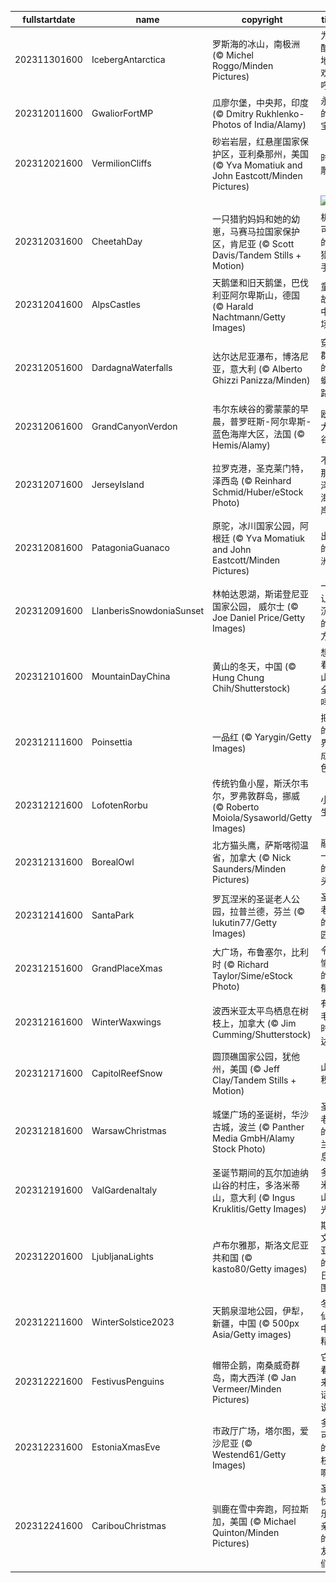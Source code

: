 |fullstartdate|name|copyright|title|image|
|--|--|--|--|--|
202311301600|IcebergAntarctica|罗斯海的冰山，南极洲 (© Michel Roggo/Minden Pictures)|为最酷的地方欢呼！|![](/zh-CN/2023/12/202311301600IcebergAntarctica.jpg)|
202312011600|GwaliorFortMP|瓜廖尔堡，中央邦，印度 (© Dmitry Rukhlenko-Photos of India/Alamy)|永恒的瑰宝|![](/zh-CN/2023/12/202312011600GwaliorFortMP.jpg)|
202312021600|VermilionCliffs|砂岩岩层，红悬崖国家保护区，亚利桑那州，美国 (© Yva Momatiuk and John Eastcott/Minden Pictures)|时光雕琢|![](/zh-CN/2023/12/202312021600VermilionCliffs.jpg)|
||||![](/zh-CN/2023/12/.jpg)|
202312031600|CheetahDay|一只猎豹妈妈和她的幼崽，马赛马拉国家保护区，肯尼亚 (© Scott Davis/Tandem Stills + Motion)|机敏可爱的捕猎高手|![](/zh-CN/2023/12/202312031600CheetahDay.jpg)|
202312041600|AlpsCastles|天鹅堡和旧天鹅堡，巴伐利亚阿尔卑斯山，德国 (© Harald Nachtmann/Getty Images)|童话故事中的场景|![](/zh-CN/2023/12/202312041600AlpsCastles.jpg)|
202312051600|DardagnaWaterfalls|达尔达尼亚瀑布，博洛尼亚，意大利 (© Alberto Ghizzi Panizza/Minden)|穿过群山的蜿蜒小路|![](/zh-CN/2023/12/202312051600DardagnaWaterfalls.jpg)|
202312061600|GrandCanyonVerdon|韦尔东峡谷的雾蒙蒙的早晨，普罗旺斯-阿尔卑斯-蓝色海岸大区，法国 (© Hemis/Alamy)|欧洲大峡谷|![](/zh-CN/2023/12/202312061600GrandCanyonVerdon.jpg)|
202312071600|JerseyIsland|拉罗克港，圣克莱门特，泽西岛 (© Reinhard Schmid/Huber/eStock Photo)|不是那个泽西海岸!|![](/zh-CN/2023/12/202312071600JerseyIsland.jpg)|
202312081600|PatagoniaGuanaco|原驼，冰川国家公园，阿根廷 (© Yva Momatiuk and John Eastcott/Minden Pictures)|出逃的美洲鸵|![](/zh-CN/2023/12/202312081600PatagoniaGuanaco.jpg)|
202312091600|LlanberisSnowdoniaSunset|林帕达恩湖，斯诺登尼亚国家公园， 威尔士 (© Joe Daniel Price/Getty Images)|一个让人沉思的地方|![](/zh-CN/2023/12/202312091600LlanberisSnowdoniaSunset.jpg)|
202312101600|MountainDayChina|黄山的冬天，中国 (© Hung Chung Chih/Shutterstock)|想看看黄山的全貌吗？|![](/zh-CN/2023/12/202312101600MountainDayChina.jpg)|
202312111600|Poinsettia|一品红 (© Yarygin/Getty Images)|把你的世界涂成红色|![](/zh-CN/2023/12/202312111600Poinsettia.jpg)|
202312121600|LofotenRorbu|传统钓鱼小屋，斯沃尔韦尔，罗弗敦群岛，挪威 (© Roberto Moiola/Sysaworld/Getty Images)|小屋生活|![](/zh-CN/2023/12/202312121600LofotenRorbu.jpg)|
202312131600|BorealOwl|北方猫头鹰，萨斯喀彻温省，加拿大 (© Nick Saunders/Minden Pictures)|融为一体的猫头鹰|![](/zh-CN/2023/12/202312131600BorealOwl.jpg)|
202312141600|SantaPark|罗瓦涅米的圣诞老人公园，拉普兰德，芬兰 (© lukutin77/Getty Images)|圣诞老人的乐园|![](/zh-CN/2023/12/202312141600SantaPark.jpg)|
202312151600|GrandPlaceXmas|大广场，布鲁塞尔，比利时 (© Richard Taylor/Sime/eStock Photo)|令人愉悦的忧郁蓝|![](/zh-CN/2023/12/202312151600GrandPlaceXmas.jpg)|
202312161600|WinterWaxwings|波西米亚太平鸟栖息在树枝上，加拿大 (© Jim Cumming/Shutterstock)|有羽毛的时尚达人|![](/zh-CN/2023/12/202312161600WinterWaxwings.jpg)|
202312171600|CapitolReefSnow|圆顶礁国家公园，犹他州，美国 (© Jeff Clay/Tandem Stills + Motion)|山峦积雪|![](/zh-CN/2023/12/202312171600CapitolReefSnow.jpg)|
202312181600|WarsawChristmas|城堡广场的圣诞树，华沙古城，波兰 (© Panther Media GmbH/Alamy Stock Photo)|圣诞老人的波兰休息站|![](/zh-CN/2023/12/202312181600WarsawChristmas.jpg)|
202312191600|ValGardenaItaly|圣诞节期间的瓦尔加迪纳山谷的村庄，多洛米蒂山，意大利 (© Ingus Kruklitis/Getty Images)|多洛米蒂山之光|![](/zh-CN/2023/12/202312191600ValGardenaItaly.jpg)|
202312201600|LjubljanaLights|卢布尔雅那，斯洛文尼亚共和国 (© kasto80/Getty images)|斯洛文尼亚式的节日氛围|![](/zh-CN/2023/12/202312201600LjubljanaLights.jpg)|
202312211600|WinterSolstice2023|天鹅泉湿地公园，伊犁，新疆，中国 (© 500px Asia/Getty images)|冬季仙境中的精灵|![](/zh-CN/2023/12/202312211600WinterSolstice2023.jpg)|
202312221600|FestivusPenguins|帽带企鹅，南桑威奇群岛，南大西洋 (© Jan Vermeer/Minden Pictures)|它们看起来有话要说|![](/zh-CN/2023/12/202312221600FestivusPenguins.jpg)|
202312231600|EstoniaXmasEve|市政厅广场，塔尔图，爱沙尼亚 (© Westend61/Getty Images)|多么可爱的树枝啊！|![](/zh-CN/2023/12/202312231600EstoniaXmasEve.jpg)|
202312241600|CaribouChristmas|驯鹿在雪中奔跑，阿拉斯加，美国 (© Michael Quinton/Minden Pictures)|圣诞快乐，亲爱的朋友们！|![](/zh-CN/2023/12/202312241600CaribouChristmas.jpg)|

